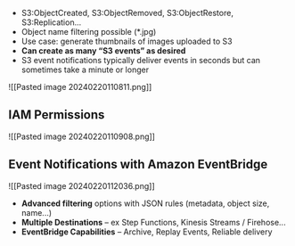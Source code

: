- S3:ObjectCreated, S3:ObjectRemoved, S3:ObjectRestore, S3:Replication...
- Object name filtering possible (*.jpg)
- Use case: generate thumbnails of images uploaded to S3
- **Can create as many “S3 events” as desired**
- S3 event notifications typically deliver events in seconds but can sometimes take a minute or longer

![[Pasted image 20240220110811.png]]

## IAM Permissions
![[Pasted image 20240220110908.png]]

## Event Notifications with Amazon EventBridge

![[Pasted image 20240220112036.png]]

- **Advanced filtering** options with JSON rules (metadata, object size, name...)
- **Multiple Destinations** – ex Step Functions, Kinesis Streams / Firehose...
- **EventBridge Capabilities** – Archive, Replay Events, Reliable delivery
